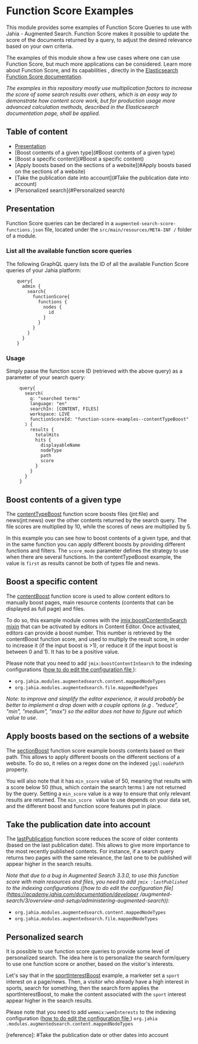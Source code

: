 Function Score Examples
==========================
This module provides some examples of Function Score Queries to use with Jahia - Augmented Search. Function Score makes it possible to
 update the score of the documents returned by a query, to adjust the desired relevance based on your own criteria. 

The examples of this module show a few use cases
 where one can use Function Score, but much more applications can be considered. Learn more about Function Score, and its capabilities
 , directly in the [Elasticsearch Function Score documentation](https://www.elastic.co/guide/en/elasticsearch/reference/7.17/query-dsl-function-score-query.html).

_The examples in this repository mostly use multiplication factors to increase the score of some search results over others, which is an
 easy way to
 demonstrate how content score work, but for production usage more advanced calculation methods, described in the Elasticsearch
  documentation page, shall be applied._
 
 ## Table of content
 
 - [Presentation](#presentation)
 - [Boost contents of a given type](#Boost contents of a given type)
 - [Boost a specific content](#Boost a specific content)
 - [Apply boosts based on the sections of a website](#Apply boosts based on the sections of a website)
 - [Take the publication date into account](#Take the publication date into account)
 - [Personalized search](#Personalized search)
 
 
 
 ## Presentation
Function Score queries can be declared in a `augmented-search-score-functions.json` file, located under the `src/main/resources/META-INF
/` folder of a module.

### List all the available function score queries

The following GraphQL query lists the ID of all the available Function Score queries of your Jahia platform:

        query{
          admin {
            search{
              functionScore{
                functions {
                  nodes {
                    id
                  }
                }
              }
            }
          }
        }
 
 ### Usage
 Simply passe the function score ID (retrieved with the above query) as a parameter of your search query:
 
         query{
           search(
             q: "searched terms"
             language: "en"
             searchIn: [CONTENT, FILES]
             workspace: LIVE
             functionScoreId: "function-score-examples--contentTypeBoost"
           ) {
             results {
               totalHits
               hits {
                 displayableName
                 nodeType
                 path
                 score
               }
             }
           }
         }

 ## Boost contents of a given type
The [contentTypeBoost](/src/main/resources/META-INF/augmented-search-score-functions.json#L2-L25) function score boosts files (jnt:file) and news(jnt:news) over the other contents returned by the search query. The file scores are
 multiplied by 10, while the scores of news are multiplied by 5.
 
 In this example you can see how to boost contents of a given type, and that in the same function you can apply different boosts by
  providing different functions and filters. The `score_mode` parameter defines the strategy to use when there are several functions. In
   the contentTypeBoost example, the value is `first` as results cannot be both of types file and news.

 ## Boost a specific content
The [contentBoost](/src/main/resources/META-INF/augmented-search-score-functions.json#L26-L44) function score is used to allow content editors to manually boost pages, main resource contents (contents that can be displayed as full
 page) and files.

To do so, this example module comes with the [jmix:boostContentInSearch mixin](/src/main/resources/META-INF/definitions.cnd) that can be
 activated by editors in Content Editor. Once activated, editors can provide a boost number. This number is retrieved by the contentBoost
  function score, and used to multiply the result score, in order to increase it (if the input boost is >1), or reduce it (if the input
   boost is between 0 and 1). It has to be a positive value.
   
Please note that you need to add `jmix:boostContentInSearch` to the indexing configurations ([how to do edit the configuration file
](https://academy.jahia.com/documentation/developer/augmented-search/3/overview-and-setup/administering-augmented-search)):
* `org.jahia.modules.augmentedsearch.content.mappedNodeTypes`
* `org.jahia.modules.augmentedsearch.file.mappedNodeTypes`

_Note: to improve and simplify the editor experience, it would probably be better to implement a drop down with a couple options (e.g
. "reduce", "min", "medium", "max") so the editor does not have to figure out which value to use._
 
 ## Apply boosts based on the sections of a website
The [sectionBoost](/src/main/resources/META-INF/augmented-search-score-functions.json#L61-L76) function score example boosts contents based on their path. This allows to apply different boosts on the different sections of a
 website. To do so, it relies on a regex done on the indexed `jgql:nodePath` property.

You will also note that it has `min_score` value of 50, meaning that results with a score below 50 (thus, which contain the search terms
) are not returned by the query. Setting a `min_score` value is a way to ensure that only relevant results are returned. The `min_score
` value to use depends on your data set, and the different boost and function score features put in place.

 ## Take the publication date into account
The [lastPublication](/src/main/resources/META-INF/augmented-search-score-functions.json#L45-L60) function score reduces the score of older contents (based on the last publication date). This allows to give more importance to the
 most recently published contents. For instance, if a search query returns two pages with the same relevance, the last one to be
  published will appear higher in the search results.

_Note that due to a bug in Augmented Search 3.3.0, to use this function score with main resources and files, you need to add `jmix
:lastPublished` to the indexing configurations ([how to do edit the configuration file](https://academy.jahia.com/documentation/developer
/augmented-search/3/overview-and-setup/administering-augmented-search)):_
* `org.jahia.modules.augmentedsearch.content.mappedNodeTypes`
* `org.jahia.modules.augmentedsearch.file.mappedNodeTypes`

 ## Personalized search
 It is possible to use function score queries to provide some level of personalized search. The idea here is to personalize the search
  form/query to use one function score or another, based on the visitor's interests.
  
 Let's say that in the [sportInterestBoost](/src/main/resources/META-INF/augmented-search-score-functions.json#L77-L88) example, a
  marketer set a `sport` interest on a page/news. Then, a visitor who already have a high interest in sports, search for something, then
   the search form applies the sportInterestBoost, to make the content associated with the `sport` interest appear higher in the search
    results.
  
Please note that you need to add `wemmix:wemInterests` to the indexing configuration ([how to do edit the configuration file
](https://academy.jahia.com/documentation/developer/augmented-search/3/overview-and-setup/administering-augmented-search)) `org.jahia
.modules.augmentedsearch.content.mappedNodeTypes`


[reference]: #Take the publication date or other dates into account